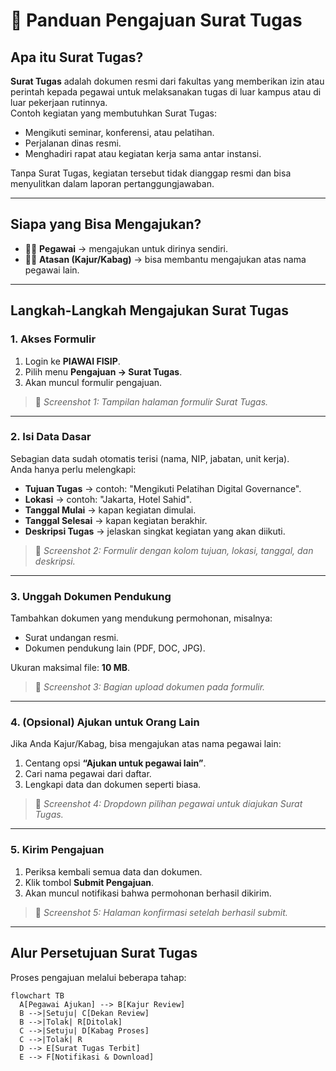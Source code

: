 # 📝 Panduan Pengajuan Surat Tugas

## Apa itu Surat Tugas?
**Surat Tugas** adalah dokumen resmi dari fakultas yang memberikan izin atau perintah kepada pegawai untuk melaksanakan tugas di luar kampus atau di luar pekerjaan rutinnya.  
Contoh kegiatan yang membutuhkan Surat Tugas:
- Mengikuti seminar, konferensi, atau pelatihan.  
- Perjalanan dinas resmi.  
- Menghadiri rapat atau kegiatan kerja sama antar instansi.  

Tanpa Surat Tugas, kegiatan tersebut tidak dianggap resmi dan bisa menyulitkan dalam laporan pertanggungjawaban.

---

## Siapa yang Bisa Mengajukan?
- 👩‍💼 **Pegawai** → mengajukan untuk dirinya sendiri.  
- 👨‍🏫 **Atasan (Kajur/Kabag)** → bisa membantu mengajukan atas nama pegawai lain.  

---

## Langkah-Langkah Mengajukan Surat Tugas

### 1. Akses Formulir
1. Login ke **PIAWAI FISIP**.  
2. Pilih menu **Pengajuan → Surat Tugas**.  
3. Akan muncul formulir pengajuan.  

> 📸 *Screenshot 1: Tampilan halaman formulir Surat Tugas.*

---

### 2. Isi Data Dasar
Sebagian data sudah otomatis terisi (nama, NIP, jabatan, unit kerja).  
Anda hanya perlu melengkapi:  
- **Tujuan Tugas** → contoh: "Mengikuti Pelatihan Digital Governance".  
- **Lokasi** → contoh: "Jakarta, Hotel Sahid".  
- **Tanggal Mulai** → kapan kegiatan dimulai.  
- **Tanggal Selesai** → kapan kegiatan berakhir.  
- **Deskripsi Tugas** → jelaskan singkat kegiatan yang akan diikuti.  

> 📸 *Screenshot 2: Formulir dengan kolom tujuan, lokasi, tanggal, dan deskripsi.*

---

### 3. Unggah Dokumen Pendukung
Tambahkan dokumen yang mendukung permohonan, misalnya:  
- Surat undangan resmi.  
- Dokumen pendukung lain (PDF, DOC, JPG).  

Ukuran maksimal file: **10 MB**.  

> 📸 *Screenshot 3: Bagian upload dokumen pada formulir.*

---

### 4. (Opsional) Ajukan untuk Orang Lain
Jika Anda Kajur/Kabag, bisa mengajukan atas nama pegawai lain:  
1. Centang opsi **“Ajukan untuk pegawai lain”**.  
2. Cari nama pegawai dari daftar.  
3. Lengkapi data dan dokumen seperti biasa.  

> 📸 *Screenshot 4: Dropdown pilihan pegawai untuk diajukan Surat Tugas.*

---

### 5. Kirim Pengajuan
1. Periksa kembali semua data dan dokumen.  
2. Klik tombol **Submit Pengajuan**.  
3. Akan muncul notifikasi bahwa permohonan berhasil dikirim.  

> 📸 *Screenshot 5: Halaman konfirmasi setelah berhasil submit.*

---

## Alur Persetujuan Surat Tugas
Proses pengajuan melalui beberapa tahap:

```mermaid
flowchart TB
  A[Pegawai Ajukan] --> B[Kajur Review]
  B -->|Setuju| C[Dekan Review]
  B -->|Tolak| R[Ditolak]
  C -->|Setuju| D[Kabag Proses]
  C -->|Tolak| R
  D --> E[Surat Tugas Terbit]
  E --> F[Notifikasi & Download]

